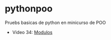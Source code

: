 # pythonpoo
Pruebs basicas de python en minicurso de POO

<ul>
    <li>Video 34: <a href="https://ellibrodepython.com/modulos-python">Modulos</a></li>
</ul>